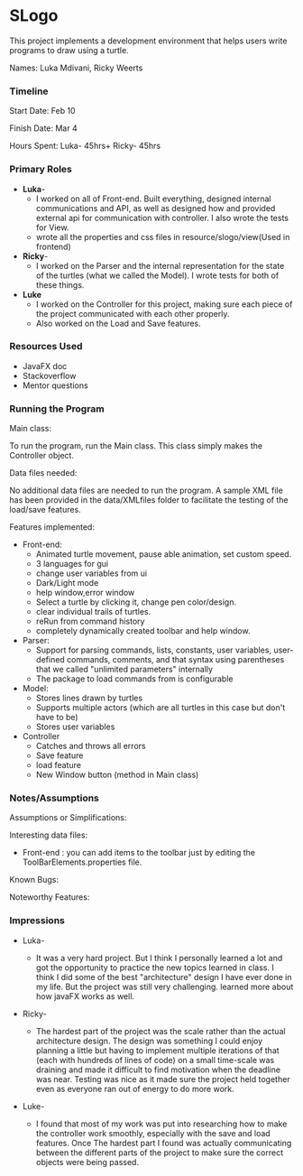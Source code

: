 SLogo
====

This project implements a development environment that helps users write programs to draw using a
turtle.

Names:
Luka Mdivani, Ricky Weerts

### Timeline

Start Date: Feb 10

Finish Date: Mar 4

Hours Spent:
Luka- 45hrs+
Ricky- 45hrs

### Primary Roles

* **Luka**-
    * I worked on all of Front-end. Built everything, designed internal communications and API, as
      well as designed how and provided external api for communication with controller. I also wrote
      the tests for View.
    * wrote all the properties and css files in resource/slogo/view(Used in frontend)
* **Ricky**-
    * I worked on the Parser and the internal representation for the state of the turtles (what we called the Model). I wrote tests for both of these things.
* **Luke**
  * I worked on the Controller for this project, making sure each piece of the project communicated with each other properly.
  * Also worked on the Load and Save features.

### Resources Used

* JavaFX doc
* Stackoverflow
* Mentor questions

### Running the Program

Main class:

To run the program, run the Main class. This class simply makes the Controller object.

Data files needed:

No additional data files are needed to run the program. A sample 
XML file has been provided in the data/XMLfiles folder to facilitate the testing of the load/save features.

Features implemented:

* Front-end:
    * Animated turtle movement, pause able animation, set custom speed.
    * 3 languages for gui
    * change user variables from ui
    * Dark/Light mode
    * help window,error window
    * Select a turtle by clicking it, change pen color/design.
    * clear individual trails of turtles.
    * reRun from command history
    * completely dynamically created toolbar and help window.
* Parser:
    * Support for parsing commands, lists, constants, user variables, user-defined commands, comments, and that syntax using parentheses that we called "unlimited parameters" internally
    * The package to load commands from is configurable
* Model:
    * Stores lines drawn by turtles
    * Supports multiple actors (which are all turtles in this case but don't have to be)
    * Stores user variables
* Controller 
  * Catches and throws all errors 
  * Save feature 
  * load feature
  * New Window button (method in Main class)

### Notes/Assumptions

Assumptions or Simplifications:

Interesting data files:

* Front-end : you can add items to the toolbar just by editing the ToolBarElements.properties file.

Known Bugs:

Noteworthy Features:

### Impressions

* Luka-
    * It was a very hard project. But I think I personally learned a lot and got the opportunity to
      practice the new topics learned in class. I think I did some of the best "architecture" design
      I have ever done in my life. But the project was still very challenging. learned more about
      how javaFX works as well.
* Ricky-
    * The hardest part of the project was the scale rather than the actual architecture design. The design was something I could enjoy planning a little but having to implement multiple iterations of that (each with hundreds of lines of code) on a small time-scale was draining and made it difficult to find motivation when the deadline was near. Testing was nice as it made sure the project held together even as everyone ran out of energy to do more work.

* Luke-
  * I found that most of my work was put into researching how to make the controller work smoothly, especially with the save and load features. 
  Once The hardest part I found was actually communicating between the different parts of the project to make sure the correct objects were being passed. 